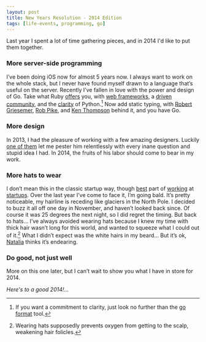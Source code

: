 ```yaml
---
layout: post
title: New Years Resolution - 2014 Edition
tags: [life-events, programming, go]
---
```


Last year I spent a lot of time gathering pieces, and in 2014 I'd like to put them together.

### More server-side programming

I’ve been doing iOS now for almost 5 years now. I always want to work on the whole stack, but I never have found myself drawn to a language that’s useful on the server. Recently I’ve fallen in love with the power and design of Go. Take what Ruby [offers](http://rubyonrails.org) you, with [web frameworks](http://www.sinatrarb.com), a [driven community](https://groups.google.com/forum/#!forum/golang-nuts), and the [clarity](https://blog.startifact.com/posts/older/what-is-pythonic.html) of Python.[^1] Now add static typing, with [Robert Griesemer](https://en.wikipedia.org/wiki/Robert_Griesemer), [Rob Pike](https://en.wikipedia.org/wiki/Rob_Pike), and [Ken Thompson](https://en.wikipedia.org/wiki/Ken_Thompson) behind it, and you have Go.

### More design

In 2013, I had the pleasure of working with a few amazing designers. Luckily [one of them](http://www.iamtimhoover.com) let me pester him relentlessly with every inane question and stupid idea I had. In 2014, the fruits of his labor should come to bear in my work.

### More hats to wear

I don’t mean this in the classic startup way, though [best](https://betaworks.com) part of [working](https://donenotdone.com) at [startups](http://get.viggle.com). Over the last year I’ve come to face it, I’m going bald. It’s pretty noticeable, my hairline is receding like glaciers in the North Pole. I decided to buzz it all off one day in November, and haven’t looked back since. Of course it was 25 degrees the next night, so I did regret the timing. But back to hats… I’ve always avoided wearing hats because I knew my time with thick hair wasn’t long for this world, and wanted to squeeze what I could out of it.[^2] What I didn’t expect was the white hairs in my beard… But it’s ok, [Natalia](https://www.metaprogrammed.com) thinks it’s endearing.

### Do good, not just well

More on this one later, but I can’t wait to show you what I have in store for 2014.

*Here's to a good 2014!…*

[^1]: If you want a commitment to clarity, just look no further than the [go format](https://golang.org/cmd/gofmt/) tool.

[^2]: Wearing hats supposedly prevents oxygen from getting to the scalp, weakening hair folicles.

